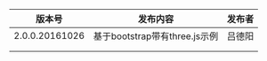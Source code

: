 

|      版本号       |          发布内容           | 发布者  |
| :------------: | :---------------------: | :--: |
| 2.0.0.20161026 | 基于bootstrap带有three.js示例 | 吕德阳  |
|                |                         |      |
|                |                         |      |


